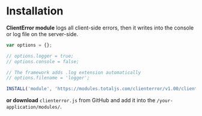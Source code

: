 # Installation

__ClientError module__ logs all client-side errors, then it writes into the console or log file on the server-side.

```js
var options = {};

// options.logger = true;
// options.console = false;

// The framework adds .log extension automatically
// options.filename = 'logger';

INSTALL('module', 'https://modules.totaljs.com/clienterror/v1.00/clienterror.js', options);
```

__or download__ `clienterror.js` from GitHub and add it into the `/your-application/modules/`.